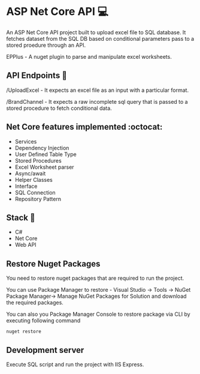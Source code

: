 # ASP Net Core API :computer:

An ASP Net Core API project built to upload excel file to SQL database. It fetches dataset from the SQL DB based on conditional parameters pass to a stored proedure through an API.

EPPlus -  A nuget plugin to parse and manipulate excel worksheets.

## API Endpoints :satellite:

/UploadExcel -  It expects an excel file as an input with a particular format.

/BrandChannel -  It expects a raw incomplete sql query that is passed to a stored procedure to fetch conditional data. 

## Net Core features implemented :octocat:

* Services
* Dependency Injection
* User Defined Table Type
* Stored Procedures
* Excel Worksheet parser
* Async/await
* Helper Classes
* Interface
* SQL Connection
* Repository Pattern

## Stack 🔖
* C#
* Net Core
* Web API

## Restore Nuget Packages

You need to restore nuget packages that are required to run the project.

You can use Package Manager to restore - Visual Studio -> Tools -> NuGet Package Manager-> Manage NuGet Packages for Solution and download the required packages.

You can also you Package Manager Console to restore package via CLI by executing following command
```
nuget restore
```
## Development server
Execute SQL script and run the project with IIS Express.


